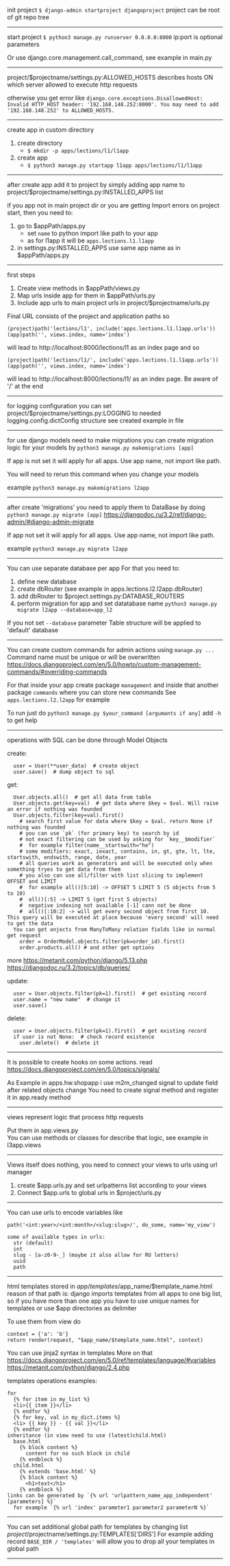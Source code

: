 init project
`$ django-admin startproject djangoproject`
project can be root of git repo tree

---

start project
`$ python3 manage.py runserver 0.0.0.0:8000`
ip:port is optional parameters

Or use django.core.management.call_command, see example in main.py

---

project/$projectname/settings.py:ALLOWED_HOSTS describes hosts ON which server allowed to execute http requests

otherwise you get error like
`django.core.exceptions.DisallowedHost: Invalid HTTP_HOST header: '192.168.148.252:8000'. You may need to add '192.168.148.252' to ALLOWED_HOSTS.
`

---

create app in custom directory
1. create directory
   * `$ mkdir -p apps/lections/l1/l1app`
2. create app
   * `$ python3 manage.py startapp l1app apps/lections/l1/l1app`

---

after create app add it to project by simply adding app name to
project/$projectname/settings.py:INSTALLED_APPS list

if you app not in main project dir or you are getting Import errors on project start, then you need to:
1. go to $appPath/apps.py
   * set `name` to python import like path to your app
   * as for l1app it will be `apps.lections.l1.l1app`
2. in settings.py:INSTALLED_APPS use same app name as in $appPath/apps.py

---

first steps

1. Create view methods in $appPath/views.py
2. Map urls inside app for them in $appPath/urls.py
3. Include app urls to main project urls in project/$projectname/urls.py

Final URL consists of the project and application paths
so
```
(project)path('lections/l1', include('apps.lections.l1.l1app.urls'))
(app)path('', views.index, name='index')
```
will lead to http://localhost:8000/lections/l1 as an index page
and
so
```
(project)path('lections/l1/', include('apps.lections.l1.l1app.urls'))
(app)path('', views.index, name='index')
```
will lead to http://localhost:8000/lections/l1/ as an index page. Be aware of '/' at the end

---

for logging configuration you can set project/$projectname/settings.py:LOGGING to needed logging.config.dictConfig structure
see created example in file

---

for use django models need to make migrations
you can create migration logic for your models by
`python3 manage.py makemigrations [app]`

If app is not set it will apply for all apps. Use app name, not import like path.

You will need to rerun this command when you change your models

example `python3 manage.py makemigrations l2app`

---

after create 'migrations' you need to apply them to DataBase by doing
`python3 manage.py migrate [app]`
https://djangodoc.ru/3.2/ref/django-admin/#django-admin-migrate

If app not set it will apply for all apps. Use app name, not import like path.

example `python3 manage.py migrate l2app`

---

You can use separate database per app
For that you need to:
1) define new database
2) create dbRouter (see example in apps.lections.l2.l2app.dbRouter)
3) add dbRouter to $project.settings.py:DATABASE_ROUTERS
4) perform migration for app and set datatabase name `python3 manage.py migrate l2app --database=app_l2`

If you not set `--database` parameter Table structure will be applied to 'default' database

---

You can create custom commands for admin actions using `manage.py ...`  
Command name must be unique or will be overwritten https://docs.djangoproject.com/en/5.0/howto/custom-management-commands/#overriding-commands

For that inside your app create package `management` and inside that another package `commands` where you can store new commands
See `apps.lections.l2.l2app` for example

To run just do `python3 manage.py $your_command [argumants if any]`
add `-h` to get help

---

operations with SQL can be done through Model Objects

create:
```
  user = User(**user_data)  # create object
  user.save()  # dump object to sql
```

get:
```
  User.objects.all()  # get all data from table
  User.objects.get(key=val)  # get data where $key = $val. Will raise an error if nothing was founded
  User.objects.filter(key=val).first()
    # search first value for data where $key = $val. return None if nothing was founded
    # you can use `pk` (for primary key) to search by id
    # not exact filtering can be used by asking for `key__$modifier`
    #  for example filter(name__startswith="he")
    # some modifiers: exact, iexact, contains, in, gt, gte, lt, lte, startswith, endswith, range, date, year
    # all queries work as generators and will be executed only when something tryes to get data from them
    # you also can use all/filter with list slicing to implement OFFSET and LIMIT
    #  for example all()[5:10] -> OFFSET 5 LIMIT 5 (5 objects from 5 to 10)
    #  all()[:5] -> LIMIT 5 (get first 5 objects)
    #  negative indexing not available [-1] cann not be done
    #  all()[:10:2] -> will get every second object from first 10. This query will be executed at place because 'every second' will need to get the data
  You can get onjects from ManyToMany relation fields like in normal get request
    order = OrderModel.objects.filter(pk=order_id).first()
    order.products.all() # and other get options
``` 
  more https://metanit.com/python/django/5.13.php https://djangodoc.ru/3.2/topics/db/queries/ 

update:
```
  user = User.objects.filter(pk=1).first()  # get existing record
  user.name = "new name"  # change it
  user.save()
```

delete:
```
  user = User.objects.filter(pk=1).first()  # get existing record
  if user is not None:  # check record existence
    user.delete()  # delete it
```

---

It is possible to create hooks on some actions.
read https://docs.djangoproject.com/en/5.0/topics/signals/

As Example in apps.hw.shopapp i use m2m_changed signal to update field after related objects change
You need to create signal method and register it in app.ready method

---

views represent logic that process http requests

Put them in app.views.py  
You can use methods or classes for describe that logic, see example in l3app.views

---

Views itself does nothing, you need to connect your views to urls using url manager
1) create $app.urls.py and set urlpatterns list according to your views
2) Connect $app.urls to global urls in $project/urls.py

---

You can use urls to encode variables like
```
path('<int:year>/<int:month>/<slug:slug>/', do_some, name='my_view')

some of available types in urls:
  str (default)
  int
  slug - [a-z0-9-_] (maybe it also allow for RU letters)
  uuid
  path
```

---

html templates stored in $app/templates/$app_name/$template_name.html
reason of that path is: django imports templates from all apps to one big list,
  so if you have more than one app you have to use unique names for templates 
  or use $app directories as delimiter

To use them from view do
```
context = {'a': 'b'}
return render(request, "$app_name/$template_name.html", context)
```

You can use jinja2 syntax in templates
More on that https://docs.djangoproject.com/en/5.0/ref/templates/language/#variables
https://metanit.com/python/django/2.4.php

templates operations examples:
```
for
  {% for item in my_list %}
  <li>{{ item }}</li>
  {% endfor %}
  {% for key, val in my_dict.items %}
  <li> {{ key }} - {{ val }}</li>
  {% endfor %}
inheritance (in view need to use (latest)child.html)
  base.html
    {% block content %}
      content for no such block in child
    {% endblock %}
  child.html
    {% extends 'base.html' %}
    {% block content %}
      <h1>text</h1>
    {% endblock %}
links can be generated by `{% url 'urlpattern_name_app_independent' [parameters] %}`
  for example `{% url 'index' parameter1 parameter2 parameterN %}`
```

---

You can set additional global path for templates by changing list $project/$projectname/settings.py:TEMPLATES['DIRS']
For example adding record `BASE_DIR / 'templates'` will allow you to drop all your templates in global path

---

